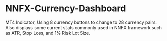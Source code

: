 # NNFX-Currency-Dashboard
MT4 Indicator, Using 8 currency buttons to change to 28 currency pairs. Also displays some current stats commonly used in NNFX framework such as ATR, Stop Loss, and 1% Risk Lot Size. 
